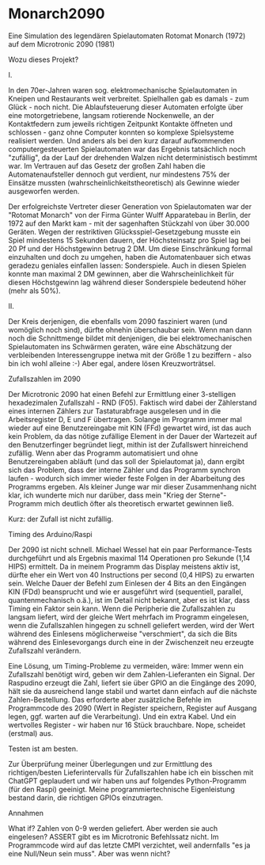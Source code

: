 # Monarch2090

Eine Simulation des legendären Spielautomaten Rotomat Monarch (1972) auf dem Microtronic 2090 (1981)

Wozu dieses Projekt?

I.

In den 70er-Jahren waren sog. elektromechanische Spielautomaten in Kneipen und Restaurants weit verbreitet. Spielhallen gab es damals - zum Glück - noch nicht. Die Ablaufsteuerung dieser Automaten erfolgte über eine motorgetriebene, langsam rotierende Nockenwelle, an der Kontaktfedern zum jeweils richtigen Zeitpunkt Kontakte öffneten und schlossen - ganz ohne Computer konnten so komplexe Spielsysteme realisiert werden. Und anders als bei den kurz darauf aufkommenden computergesteuerten Spielautomaten war das Ergebnis tatsächlich noch "zufällig", da der Lauf der drehenden Walzen nicht deterministisch bestimmt war. Im Vertrauen auf das Gesetz der großen Zahl haben die Automatenaufsteller dennoch gut verdient, nur mindestens 75% der Einsätze mussten (wahrscheinlichkeitstheoretisch) als Gewinne wieder ausgeworfen werden. 

Der erfolgreichste Vertreter dieser Generation von Spielautomaten war der "Rotomat Monarch" von der Firma Günter Wulff Apparatebau in Berlin, der 1972 auf den Markt kam - mit der sagenhaften Stückzahl von über 30.000 Geräten. Wegen der restriktiven Glücksspiel-Gesetzgebung musste ein Spiel mindestens 15 Sekunden dauern, der Höchsteinsatz pro Spiel lag bei 20 Pf und der Höchstgewinn betrug 2 DM. Um diese Einschränkung formal einzuhalten und doch zu umgehen, haben die Automatenbauer sich etwas geradezu geniales einfallen lassen: Sonderspiele. Auch in diesen Spielen konnte man maximal 2 DM gewinnen, aber die Wahrscheinlichkeit für diesen Höchstgewinn lag während dieser Sonderspiele bedeutend höher (mehr als 50%). 



II.



Der Kreis derjenigen, die ebenfalls vom 2090 fasziniert waren (und womöglich noch sind), dürfte ohnehin überschaubar sein. Wenn man dann noch die Schnittmenge bildet mit denjenigen, die bei elektromechanischen Spielautomaten ins Schwärmen geraten, wäre eine Abschätzung der verbleibenden Interessengruppe inetwa mit der Größe 1 zu beziffern - also bin ich wohl alleine :-) Aber egal, andere lösen Kreuzworträtsel. 



Zufallszahlen im 2090

Der Microtronic 2090 hat einen Befehl zur Ermittlung einer 3-stelligen hexadezimalen Zufallszahl - RND (F05). Faktisch wird dabei der Zählerstand eines internen Zählers zur Tastaturabfrage ausgelesen und in die Arbeitsregister D, E und F übertragen. Solange im Programm immer mal wieder auf eine Benutzereingabe mit KIN (FFd) gewartet wird, ist das auch kein Problem, da das nötige zufällige Element in der Dauer der Wartezeit auf den Benutzerfinger begründet liegt, mithin ist der Zufallswert hinreichend zufällig. Wenn aber das Programm automatisiert und ohne Benutzereingaben abläuft (und das soll der Spielautomat ja), dann ergibt sich das Problem, dass der interne Zähler und das Programm synchron laufen - wodurch sich immer wieder feste Folgen in der Abarbeitung des Programms ergeben. Als kleiner Junge war mir dieser Zusammenhang nicht klar, ich wunderte mich nur darüber, dass mein "Krieg der Sterne"-Programm mich deutlich öfter als theoretisch erwartet gewinnen ließ. 

Kurz: der Zufall ist nicht zufällig. 



Timing des Arduino/Raspi

Der 2090 ist nicht schnell. Michael Wessel hat ein paar Performance-Tests durchgeführt und als Ergebnis maximal 114 Operationen pro Sekunde (1,14 HIPS) ermittelt. Da in meinem Programm das Display meistens aktiv ist, dürfte eher ein Wert von 40 Instructions per second (0,4 HIPS) zu erwarten sein. Welche Dauer der Befehl zum Einlesen der 4 Bits an den Eingängen KIN (FDd) beansprucht und wie er ausgeführt wird (sequentiell, parallel, quantenmechanisch o.ä.), ist im Detail nicht bekannt, aber es ist klar, dass Timing ein Faktor sein kann. Wenn die Peripherie die Zufallszahlen zu langsam liefert, wird der gleiche Wert mehrfach im Programm eingelesen, wenn die Zufallszahlen hingegen zu schnell geliefert werden, wird der Wert während des Einlesens möglicherweise "verschmiert", da sich die Bits während des Einlesevorgangs durch eine in der Zwischenzeit neu erzeugte Zufallszahl verändern.

Eine Lösung, um Timing-Probleme zu vermeiden, wäre: Immer wenn ein Zufallszahl benötigt wird, geben wir dem Zahlen-Lieferanten ein Signal. Der Raspudino erzeugt die Zahl, liefert sie über GPIO an die Eingänge des 2090, hält sie da ausreichend lange stabil und wartet dann einfach auf die nächste Zahlen-Bestellung. Das erforderte aber zusätzliche Befehle im Programmcode des 2090 (Wert in Register speichern, Register auf Ausgang legen, ggf. warten auf die Verarbeitung). Und ein extra Kabel. Und ein wertvolles Register - wir haben nur 16 Stück brauchbare. Nope, scheidet (erstmal) aus.

Testen ist am besten.

Zur Überprüfung meiner Überlegungen und zur Ermittlung des richtigen/besten Lieferintervalls für Zufallszahlen habe ich ein bisschen mit ChatGPT geplaudert und wir haben uns auf folgendes Python-Programm (für den Raspi) geeinigt. Meine programmiertechnische Eigenleistung bestand darin, die richtigen GPIOs einzutragen. 


Annahmen

What if? Zahlen von 0-9 werden geliefert. Aber werden sie auch eingelesen? ASSERT gibt es im Microtronic Befehlssatz nicht. Im Programmcode wird auf das letzte CMPI verzichtet, weil andernfalls "es ja eine Null/Neun sein muss". Aber was wenn nicht? 
